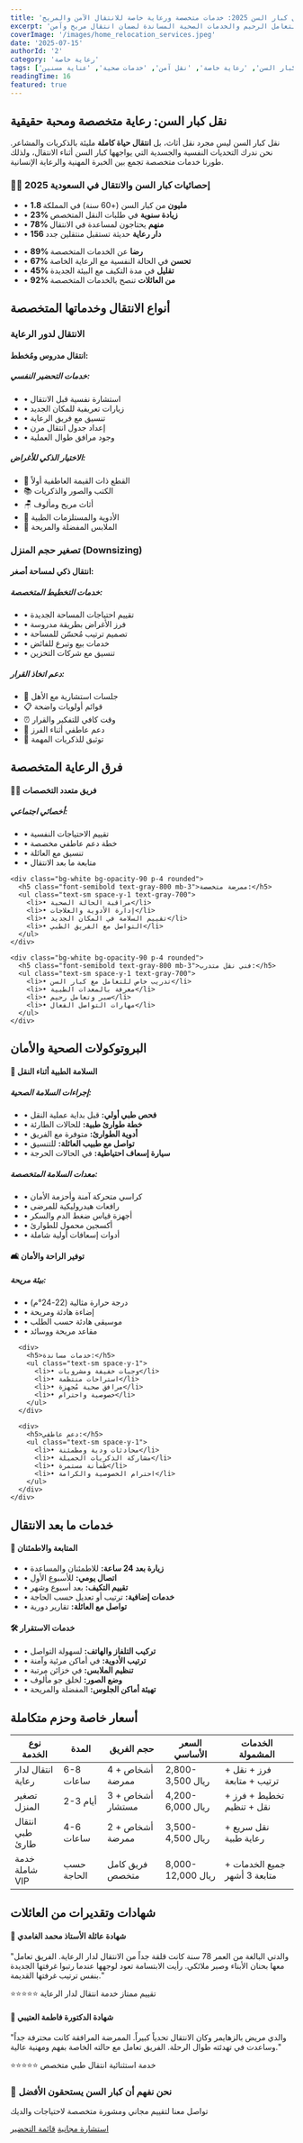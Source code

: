 ```yaml
---
title: 'دليل نقل كبار السن 2025: خدمات متخصصة ورعاية خاصة للانتقال الآمن والمريح'
excerpt: 'دليل متخصص لخدمات نقل كبار السن مع فرق مدربة ورعاية خاصة، يشمل التعامل الرحيم والخدمات الصحية المساندة لضمان انتقال مريح وآمن.'
coverImage: '/images/home_relocation_services.jpeg'
date: '2025-07-15'
authorId: '2'
category: 'رعاية خاصة'
tags: ['كبار السن', 'رعاية خاصة', 'نقل آمن', 'خدمات صحية', 'عناية مسنين']
readingTime: 16
featured: true
---
```


<h2>نقل كبار السن: رعاية متخصصة ومحبة حقيقية</h2>

<p>نقل كبار السن ليس مجرد نقل أثاث، بل <strong>انتقال حياة كاملة</strong> مليئة بالذكريات والمشاعر. نحن ندرك التحديات النفسية والجسدية التي يواجهها كبار السن أثناء الانتقال، ولذلك طورنا خدمات متخصصة تجمع بين الخبرة المهنية والرعاية الإنسانية.</p>

<div class="bg-gradient-to-r from-senior-gold to-care-blue border-r-4 border-gold-500 p-8 my-8 rounded-lg">
  <h3>👴👵 إحصائيات كبار السن والانتقال في السعودية 2025</h3>
  <div class="grid grid-cols-2 gap-6">
    <ul class="space-y-2 text-sm">
      <li>• <strong>1.8 مليون</strong> من كبار السن (+60 سنة) في المملكة</li>
      <li>• <strong>23% زيادة سنوية</strong> في طلبات النقل المتخصص</li>
      <li>• <strong>78% منهم</strong> يحتاجون لمساعدة في الانتقال</li>
      <li>• <strong>156 دار رعاية</strong> حديثة تستقبل منتقلين جدد</li>
    </ul>
    <ul class="space-y-2 text-sm">
      <li>• <strong>89% رضا</strong> عن الخدمات المتخصصة</li>
      <li>• <strong>67% تحسن</strong> في الحالة النفسية مع الرعاية الخاصة</li>
      <li>• <strong>45% تقليل</strong> في مدة التكيف مع البيئة الجديدة</li>
      <li>• <strong>92% من العائلات</strong> تنصح بالخدمات المتخصصة</li>
    </ul>
  </div>
</div>

<h2>أنواع الانتقال وخدماتها المتخصصة</h2>

<h3>الانتقال لدور الرعاية</h3>
<div class="bg-blue-50 border-2 border-blue-200 rounded-lg p-6 my-6">
  <h4>انتقال مدروس ومُخطط:</h4>
  <div class="grid grid-cols-2 gap-4">
    <div>
      <h5>خدمات التحضير النفسي:</h5>
      <ul class="text-sm space-y-1">
        <li>• استشارة نفسية قبل الانتقال</li>
        <li>• زيارات تعريفية للمكان الجديد</li>
        <li>• تنسيق مع فريق الرعاية</li>
        <li>• إعداد جدول انتقال مرن</li>
        <li>• وجود مرافق طوال العملية</li>
      </ul>
    </div>
    <div>
      <h5>الاختيار الذكي للأغراض:</h5>
      <ul class="text-sm space-y-1">
        <li>🧸 القطع ذات القيمة العاطفية أولاً</li>
        <li>📚 الكتب والصور والذكريات</li>
        <li>🪑 أثاث مريح ومألوف</li>
        <li>💊 الأدوية والمستلزمات الطبية</li>
        <li>👕 الملابس المفضلة والمريحة</li>
      </ul>
    </div>
  </div>
</div>

<h3>تصغير حجم المنزل (Downsizing)</h3>
<div class="bg-green-50 border-2 border-green-200 rounded-lg p-6 my-6">
  <h4>انتقال ذكي لمساحة أصغر:</h4>
  <div class="grid grid-cols-2 gap-4">
    <div>
      <h5>خدمات التخطيط المتخصصة:</h5>
      <ul class="text-sm space-y-1">
        <li>• تقييم احتياجات المساحة الجديدة</li>
        <li>• فرز الأغراض بطريقة مدروسة</li>
        <li>• تصميم ترتيب مُحسّن للمساحة</li>
        <li>• خدمات بيع وتبرع للفائض</li>
        <li>• تنسيق مع شركات التخزين</li>
      </ul>
    </div>
    <div>
      <h5>دعم اتخاذ القرار:</h5>
      <ul class="text-sm space-y-1">
        <li>💭 جلسات استشارية مع الأهل</li>
        <li>📋 قوائم أولويات واضحة</li>
        <li>⏰ وقت كافي للتفكير والقرار</li>
        <li>🤝 دعم عاطفي أثناء الفرز</li>
        <li>📸 توثيق للذكريات المهمة</li>
      </ul>
    </div>
  </div>
</div>

<h2>فرق الرعاية المتخصصة</h2>

<div class="bg-gradient-to-r from-care-purple to-compassion-pink rounded-lg p-8 my-8">
  <h4>👩‍⚕️ فريق متعدد التخصصات</h4>
  
  <div class="grid grid-cols-3 gap-6">
    <div class="bg-white bg-opacity-90 p-4 rounded">
      <h5 class="font-semibold text-gray-800 mb-3">أخصائي اجتماعي:</h5>
      <ul class="text-sm space-y-1 text-gray-700">
        <li>• تقييم الاحتياجات النفسية</li>
        <li>• خطة دعم عاطفي مخصصة</li>
        <li>• تنسيق مع العائلة</li>
        <li>• متابعة ما بعد الانتقال</li>
      </ul>
    </div>
    
    <div class="bg-white bg-opacity-90 p-4 rounded">
      <h5 class="font-semibold text-gray-800 mb-3">ممرضة متخصصة:</h5>
      <ul class="text-sm space-y-1 text-gray-700">
        <li>• مراقبة الحالة الصحية</li>
        <li>• إدارة الأدوية والعلاجات</li>
        <li>• تقييم السلامة في المكان الجديد</li>
        <li>• التواصل مع الفريق الطبي</li>
      </ul>
    </div>
    
    <div class="bg-white bg-opacity-90 p-4 rounded">
      <h5 class="font-semibold text-gray-800 mb-3">فني نقل متدرب:</h5>
      <ul class="text-sm space-y-1 text-gray-700">
        <li>• تدريب خاص للتعامل مع كبار السن</li>
        <li>• معرفة بالمعدات الطبية</li>
        <li>• صبر وتعامل رحيم</li>
        <li>• مهارات التواصل الفعال</li>
      </ul>
    </div>
  </div>
</div>

<h2>البروتوكولات الصحية والأمان</h2>

<div class="space-y-6 my-8">
  <div class="bg-white border-r-4 border-medical-red rounded-lg p-6">
    <h4>🏥 السلامة الطبية أثناء النقل</h4>
    <div class="grid grid-cols-2 gap-6">
      <div>
        <h5>إجراءات السلامة الصحية:</h5>
        <ul class="text-sm space-y-2">
          <li>• <strong>فحص طبي أولي:</strong> قبل بداية عملية النقل</li>
          <li>• <strong>خطة طوارئ طبية:</strong> للحالات الطارئة</li>
          <li>• <strong>أدوية الطوارئ:</strong> متوفرة مع الفريق</li>
          <li>• <strong>تواصل مع طبيب العائلة:</strong> للتنسيق</li>
          <li>• <strong>سيارة إسعاف احتياطية:</strong> في الحالات الحرجة</li>
        </ul>
      </div>
      <div>
        <h5>معدات السلامة المتخصصة:</h5>
        <ul class="text-sm space-y-2">
          <li>• كراسي متحركة آمنة وأحزمة الأمان</li>
          <li>• رافعات هيدروليكية للمرضى</li>
          <li>• أجهزة قياس ضغط الدم والسكر</li>
          <li>• أكسجين محمول للطوارئ</li>
          <li>• أدوات إسعافات أولية شاملة</li>
        </ul>
      </div>
    </div>
  </div>
  
  <div class="bg-white border-r-4 border-comfort-green rounded-lg p-6">
    <h4>🛋️ توفير الراحة والأمان</h4>
    <div class="grid grid-cols-3 gap-4">
      <div>
        <h5>بيئة مريحة:</h5>
        <ul class="text-sm space-y-1">
          <li>• درجة حرارة مثالية (22-24°م)</li>
          <li>• إضاءة هادئة ومريحة</li>
          <li>• موسيقى هادئة حسب الطلب</li>
          <li>• مقاعد مريحة ووسائد</li>
        </ul>
      </div>
      
      <div>
        <h5>خدمات مساندة:</h5>
        <ul class="text-sm space-y-1">
          <li>• وجبات خفيفة ومشروبات</li>
          <li>• استراحات منتظمة</li>
          <li>• مرافق صحية مُجهزة</li>
          <li>• خصوصية واحترام</li>
        </ul>
      </div>
      
      <div>
        <h5>دعم عاطفي:</h5>
        <ul class="text-sm space-y-1">
          <li>• محادثات ودية ومطمئنة</li>
          <li>• مشاركة الذكريات الجميلة</li>
          <li>• طمأنة مستمرة</li>
          <li>• احترام الخصوصية والكرامة</li>
        </ul>
      </div>
    </div>
  </div>
</div>

<h2>خدمات ما بعد الانتقال</h2>

<div class="grid grid-cols-1 md:grid-cols-2 gap-6 my-8">
  <div class="bg-gradient-to-br from-followup-blue to-care-purple border-2 border-blue-300 rounded-lg p-6">
    <h4>🤝 المتابعة والاطمئنان</h4>
    <ul class="space-y-3 text-sm">
      <li>• <strong>زيارة بعد 24 ساعة:</strong> للاطمئنان والمساعدة</li>
      <li>• <strong>اتصال يومي:</strong> للأسبوع الأول</li>
      <li>• <strong>تقييم التكيف:</strong> بعد أسبوع وشهر</li>
      <li>• <strong>خدمات إضافية:</strong> ترتيب أو تعديل حسب الحاجة</li>
      <li>• <strong>تواصل مع العائلة:</strong> تقارير دورية</li>
    </ul>
  </div>
  
  <div class="bg-gradient-to-br from-service-green to-support-blue border-2 border-green-300 rounded-lg p-6">
    <h4>🛠️ خدمات الاستقرار</h4>
    <ul class="space-y-3 text-sm">
      <li>• <strong>تركيب التلفاز والهاتف:</strong> لسهولة التواصل</li>
      <li>• <strong>ترتيب الأدوية:</strong> في أماكن مرئية وآمنة</li>
      <li>• <strong>تنظيم الملابس:</strong> في خزائن مرتبة</li>
      <li>• <strong>وضع الصور:</strong> لخلق جو مألوف</li>
      <li>• <strong>تهيئة أماكن الجلوس:</strong> المفضلة والمريحة</li>
    </ul>
  </div>
</div>

<h2>أسعار خاصة وحزم متكاملة</h2>

<div class="overflow-x-auto my-8">
  <table class="w-full border-collapse bg-white rounded-lg overflow-hidden shadow-lg">
    <thead>
      <tr class="bg-senior-gold text-white">
        <th class="border p-3 text-right">نوع الخدمة</th>
        <th class="border p-3 text-right">المدة</th>
        <th class="border p-3 text-right">حجم الفريق</th>
        <th class="border p-3 text-right">السعر الأساسي</th>
        <th class="border p-3 text-right">الخدمات المشمولة</th>
      </tr>
    </thead>
    <tbody>
      <tr>
        <td class="border p-3 font-semibold">انتقال لدار رعاية</td>
        <td class="border p-3">6-8 ساعات</td>
        <td class="border p-3">4 أشخاص + ممرضة</td>
        <td class="border p-3">2,800-3,500 ريال</td>
        <td class="border p-3">فرز + نقل + ترتيب + متابعة</td>
      </tr>
      <tr class="bg-gray-50">
        <td class="border p-3 font-semibold">تصغير المنزل</td>
        <td class="border p-3">2-3 أيام</td>
        <td class="border p-3">3 أشخاص + مستشار</td>
        <td class="border p-3">4,200-6,000 ريال</td>
        <td class="border p-3">تخطيط + فرز + نقل + تنظيم</td>
      </tr>
      <tr>
        <td class="border p-3 font-semibold">انتقال طبي طارئ</td>
        <td class="border p-3">4-6 ساعات</td>
        <td class="border p-3">2 أشخاص + ممرضة</td>
        <td class="border p-3">3,500-4,500 ريال</td>
        <td class="border p-3">نقل سريع + رعاية طبية</td>
      </tr>
      <tr class="bg-gray-50">
        <td class="border p-3 font-semibold">خدمة شاملة VIP</td>
        <td class="border p-3">حسب الحاجة</td>
        <td class="border p-3">فريق كامل متخصص</td>
        <td class="border p-3">8,000-12,000 ريال</td>
        <td class="border p-3">جميع الخدمات + متابعة 3 أشهر</td>
      </tr>
    </tbody>
  </table>
</div>

<h2>شهادات وتقديرات من العائلات</h2>

<div class="space-y-6 my-8">
  <div class="bg-gradient-to-r from-testimonial-blue to-gratitude-purple rounded-lg p-6 text-white">
    <h4>💝 شهادة عائلة الأستاذ محمد الغامدي</h4>
    <p class="italic mb-4">"والدتي البالغة من العمر 78 سنة كانت قلقة جداً من الانتقال لدار الرعاية. الفريق تعامل معها بحنان الأبناء وصبر ملائكي. رأيت الابتسامة تعود لوجهها عندما رتبوا غرفتها الجديدة بنفس ترتيب غرفتها القديمة."</p>
    <div class="flex justify-between text-sm">
      <span>⭐⭐⭐⭐⭐ تقييم ممتاز</span>
      <span>خدمة انتقال لدار الرعاية</span>
    </div>
  </div>
  
  <div class="bg-gradient-to-r from-appreciation-green to-thanks-gold rounded-lg p-6 text-white">
    <h4>🙏 شهادة الدكتورة فاطمة العتيبي</h4>
    <p class="italic mb-4">"والدي مريض بالزهايمر وكان الانتقال تحدياً كبيراً. الممرضة المرافقة كانت محترفة جداً وساعدت في تهدئته طوال الرحلة. الفريق تعامل مع حالته الخاصة بفهم ومهنية عالية."</p>
    <div class="flex justify-between text-sm">
      <span>⭐⭐⭐⭐⭐ خدمة استثنائية</span>
      <span>انتقال طبي متخصص</span>
    </div>
  </div>
</div>

<div class="bg-gradient-to-r from-primary to-accent text-white rounded-xl p-8 my-8">
  <h3>💙 نحن نفهم أن كبار السن يستحقون الأفضل</h3>
  <p class="mb-6">تواصل معنا لتقييم مجاني ومشورة متخصصة لاحتياجات والديك</p>
  <div class="flex justify-center gap-4">
    <a href="/contact" class="bg-white text-primary hover:bg-gray-100 font-bold py-3 px-6 rounded-lg transition-colors">استشارة مجانية</a>
    <a href="/senior-checklist" class="border-2 border-white hover:bg-white hover:text-primary font-bold py-3 px-6 rounded-lg transition-colors">قائمة التحضير</a>
  </div>
</div> 